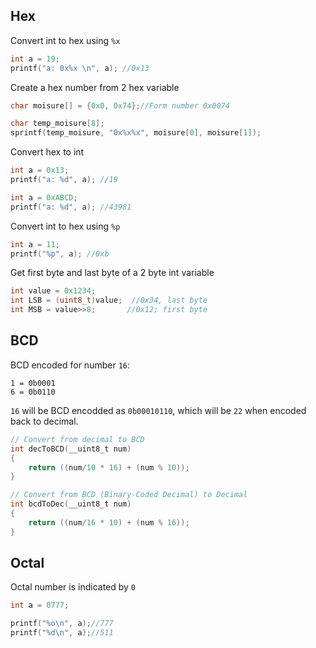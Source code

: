 ## Hex

Convert int to hex using ``%x``

```c
int a = 19;
printf("a: 0x%x \n", a); //0x13 
```

Create a hex number from 2 hex variable

```c
char moisure[] = {0x0, 0x74};//Form number 0x0074

char temp_moisure[8];
sprintf(temp_moisure, "0x%x%x", moisure[0], moisure[1]);
```

Convert hex to int

```c
int a = 0x13;
printf("a: %d", a); //19
```

```c
int a = 0xABCD;
printf("a: %d", a); //43981
```

Convert int to hex using ``%p``

```c
int a = 11;
printf("%p", a); //0xb
```

Get first byte and last byte of a 2 byte int variable

```c
int value = 0x1234;
int LSB = (uint8_t)value;  //0x34, last byte
int MSB = value>>8;       //0x12; first byte
```
## BCD

BCD encoded for number ``16``: 

```
1 = 0b0001
6 = 0b0110
```

``16`` will be BCD encodded as ``0b00010110``, which will be ``22`` when encoded back to decimal.

```c
// Convert from decimal to BCD
int decToBCD(__uint8_t num)
{
	return ((num/10 * 16) + (num % 10));
}

// Convert from BCD (Binary-Coded Decimal) to Decimal
int bcdToDec(__uint8_t num)
{
	return ((num/16 * 10) + (num % 16));
}
```

## Octal

Octal number is indicated by ``0``

```c
int a = 0777;

printf("%o\n", a);//777
printf("%d\n", a);//511
```
